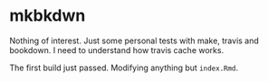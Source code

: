 # mkbkdwn
Nothing of interest. Just some personal tests with make, travis and bookdown. I need to understand how travis cache works.

The first build just passed. Modifying anything but `index.Rmd`.

